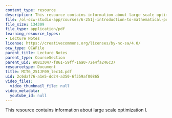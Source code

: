 ```yaml
---
content_type: resource
description: This resource contains information about large scale optimization I.
file: /ol-ocw-studio-app/courses/6-251j-introduction-to-mathematical-programming-fall-2009/2c6daf76a1e5dd24a3506f359af00865_MIT6_251JF09_lec14.pdf
file_size: 134309
file_type: application/pdf
learning_resource_types:
- Lecture Notes
license: https://creativecommons.org/licenses/by-nc-sa/4.0/
ocw_type: OCWFile
parent_title: Lecture Notes
parent_type: CourseSection
parent_uid: e0813047-f861-59ff-1aa0-72e4fa246c37
resourcetype: Document
title: MIT6_251JF09_lec14.pdf
uid: 2c6daf76-a1e5-dd24-a350-6f359af00865
video_files:
  video_thumbnail_file: null
video_metadata:
  youtube_id: null
---
```

This resource contains information about large scale optimization I.